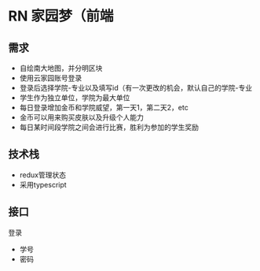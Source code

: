 # RN 家园梦（前端

## 需求

* 自绘南大地图，并分明区块
* 使用云家园账号登录
* 登录后选择学院-专业以及填写id（有一次更改的机会，默认自己的学院-专业
* 学生作为独立单位，学院为最大单位
* 每日登录增加金币和学院威望，第一天1，第二天2，etc
* 金币可以用来购买皮肤以及升级个人能力
* 每日某时间段学院之间会进行比赛，胜利为参加的学生奖励


## 技术栈

*  redux管理状态
*  采用typescript

## 接口

登录

* 学号
* 密码


